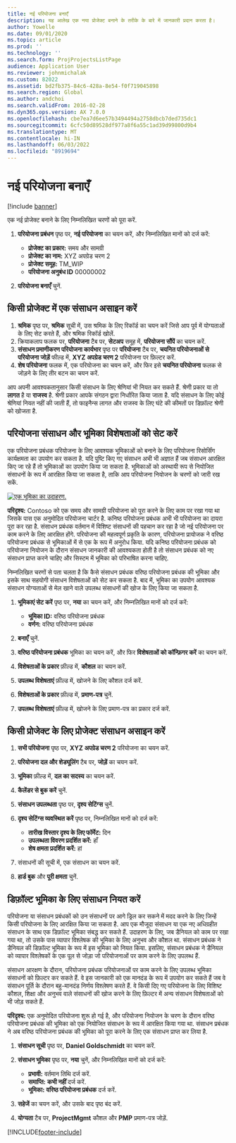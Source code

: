 ```yaml
---
title: नई परियोजना बनाएँ
description: यह आलेख एक नया प्रोजेक्ट बनाने के तरीके के बारे में जानकारी प्रदान करता है।
author: Yowelle
ms.date: 09/01/2020
ms.topic: article
ms.prod: ''
ms.technology: ''
ms.search.form: ProjProjectsListPage
audience: Application User
ms.reviewer: johnmichalak
ms.custom: 82022
ms.assetid: bd2fb375-84c6-428a-8e54-f0f719045898
ms.search.region: Global
ms.author: andchoi
ms.search.validFrom: 2016-02-28
ms.dyn365.ops.version: AX 7.0.0
ms.openlocfilehash: cbe7ea7d6ee57b3494494a2758dbcb7ded735dc1
ms.sourcegitcommit: 6cfc50d89528df977a8f6a55c1ad39d99800d9b4
ms.translationtype: MT
ms.contentlocale: hi-IN
ms.lasthandoff: 06/03/2022
ms.locfileid: "8919694"
---
```

# <a name="create-a-new-project"></a>नई परियोजना बनाएँ

[!include [banner](../includes/banner.md)]

एक नई प्रोजेक्ट बनाने के लिए निम्नलिखित चरणों को पूरा करें.

1. **परियोजना प्रबंधन** पृष्ठ पर, **नई परियोजना** का चयन करें, और निम्नलिखित मानों को दर्ज करें:

    - **प्रोजेक्ट का प्रकार:** समय और सामग्री
    - **प्रोजेक्ट का नाम:** XYZ अपग्रेड चरण 2
    - **प्रोजेक्ट समूह:** TM\_WIP
    - **परियोजना अनुबंध ID** 00000002

2. **परियोजना बनाएँ** चुनें.

## <a name="assign-a-resource-to-a-project"></a>किसी प्रोजेक्ट में एक संसाधन असाइन करें

1. **श्रमिक** पृष्ठ पर, **श्रमिक** सूची में, उस श्रमिक के लिए रिकॉर्ड का चयन करें जिसे आप पूर्व में योग्यताओं के लिए सेट करते हैं, और श्रमिक रिकॉर्ड खोलें.
2. क्रियाकलाप फलक पर, **परियोजना** टैब पर, **सेटअप** समूह में, **परियोजना सौंपें**  का चयन करें.
3. **संसाधन प्रमाणीकरण परियोजना कार्यभार** पृष्ठ पर **परियोजना** टैब पर, **चयनित परियोजनाओं से परियोजना जोड़ें** फील्ड में, **XYZ अपग्रेड चरण 2** परियोजना पर फ़िल्टर करें.
4. **शेष परियोजना** फलक में, एक परियोजना का चयन करें, और फिर इसे **चयनित परियोजना** फलक से जोड़ने के लिए तीर बटन का चयन करें.

आप अपनी आवश्यकतानुसार किसी संसाधन के लिए श्रेणियां भी नियत कर सकते हैं. श्रेणी प्रकार या तो **लागत** है या **राजस्व** है. श्रेणी प्रकार आपके संगठन द्वारा निर्धारित किया जाता है. यदि संसाधन के लिए कोई श्रेणियां नियत नहीं की जाती हैं, तो फाइनैन्स लागत और राजस्व के लिए घंटे की कीमतों पर डिफ़ॉल्ट श्रेणी को खोजता है.

## <a name="set-up-project-resource-and-role-characteristics"></a>परियोजना संसाधन और भूमिका विशेषताओं को सेट करें

एक परियोजना प्रबंधक परियोजना के लिए आवश्यक भूमिकाओं को बनाने के लिए परियोजना रिसोर्सिंग कार्यक्षमता का उपयोग कर सकता है. यदि पुष्टि किए गए संसाधन अभी भी अज्ञात हैं जब संसाधन आरक्षित किए जा रहे हैं तो भूमिकाओं का उपयोग किया जा सकता है. भूमिकाओं को अस्थायी रूप से नियोजित संसाधनों के रूप में आरक्षित किया जा सकता है, ताकि आप परियोजना नियोजन के चरणों को जारी रख सकें.

[![एक भूमिका का उदाहरण.](./media/projectresourcing05.jpg)](./media/projectresourcing05.jpg) 

**परिदृश्य:** Contoso को एक समय और सामग्री परियोजना को पूरा करने के लिए काम पर रखा गया था जिसके पास एक अनुमोदित परियोजना चार्टर है. कनिष्ठ परियोजना प्रबंधक अभी भी परियोजना का दायरा पूरा कर रहा है. संसाधन प्रबंधक वर्तमान में विशिष्ट संसाधनों की पहचान कर रहा है जो नई परियोजना पर काम करने के लिए आरक्षित होंगे. परियोजना की महत्वपूर्ण प्रकृति के कारण, परियोजना प्रायोजक ने वरिष्ठ परियोजना प्रबंधक से भूमिकाओं में से एक के रूप में अनुरोध किया. यदि कनिष्ठ परियोजना प्रबंधक को परियोजना नियोजन के दौरान संसाधन जानकारी की आवश्यकता होती है तो संसाधन प्रबंधक को नए संसाधन प्राप्त करने चाहिए और सिस्टम में भूमिका को परिभाषित करना चाहिए.

निम्नलिखित चरणों से पता चलता है कि कैसे संसाधन प्रबंधक वरिष्ठ परियोजना प्रबंधक की भूमिका और इसके साथ सहयोगी संसाधन विशेषताओं को सेट कर सकता है. बाद में, भूमिका का उपयोग आवश्यक संसाधन योग्यताओं से मेल खाने वाले उपलब्ध संसाधनों की खोज के लिए किया जा सकता है.

1. **भूमिकाएं सेट करें** पृष्ठ पर, **नया** का चयन करें, और निम्नलिखित मानों को दर्ज करें:

    - **भूमिका ID:** वरिष्ठ परियोजना प्रबंधक
    - **वर्णन:** वरिष्ठ परियोजना प्रबंधक

2. **बनाएँ** चुनें.
3. **वरिष्ठ परियोजना प्रबंधक** भूमिका का चयन करें, और फिर **विशेषताओं को कॉन्फ़िगर करें** का चयन करें.
4. **विशेषताओं के प्रकार** फ़ील्ड में, **कौशल** का चयन करें.
5. **उपलब्ध विशेषताएं** फ़ील्ड में, खोजने के लिए कौशल दर्ज करें.
6. **विशेषताओं के प्रकार** फ़ील्ड में, **प्रमाण-पत्र** चुनें.
7. **उपलब्ध विशेषताएं** फ़ील्ड में, खोजने के लिए प्रमाण-पत्र का प्रकार दर्ज करें.

## <a name="assign-a-project-resource-to-a-project"></a>किसी प्रोजेक्ट के लिए प्रोजेक्ट संसाधन असाइन करें

1. **सभी परियोजना** पृष्ठ पर, **XYZ अपग्रेड चरण 2** परियोजना का चयन करें.
2. **परियोजना दल और शेड्यूलिंग** टैब पर, **जोड़ें** का चयन करें.
3. **भूमिका** फ़ील्ड में, **दल का सदस्य** का चयन करें.
4. **कैलेंडर से बुक करें** चुनें.
5. **संसाधन उपलब्धता** पृष्ठ पर, **दृश्य सेटिंग्स** चुनें.
6. **दृश्य सेटिंग्स व्यवस्थित करें** पृष्ठ पर, निम्नलिखित मानों को दर्ज करें:

    - **तारीख विस्तार दृश्य के लिए फॉर्मेट:** दिन
    - **उपलब्धता विवरण प्रदर्शित करें:** हाँ
    - **शेष क्षमता प्रदर्शित करें:** हां

7. संसाधनों की सूची में, एक संसाधन का चयन करें.
8. **हार्ड बुक** और **पूरी क्षमता** चुनें.

## <a name="assign-a-resource-to-a-default-role"></a>डिफ़ॉल्ट भूमिका के लिए संसाधन नियत करें

परियोजना या संसाधन प्रबंधकों को उन संसाधनों पर आगे ड्रिल कर सकने में मदद करने के लिए जिन्हें किसी परियोजना के लिए आरक्षित किया जा सकता है. आप एक मौजूदा संसाधन या एक नए अधिग्रहीत संसाधन के साथ एक डिफ़ॉल्ट भूमिका संबद्ध कर सकते हैं. उदाहरण के लिए, जब डैनियल को काम पर रखा गया था, तो उसके पास व्यापार विश्लेषक की भूमिका के लिए अनुभव और कौशल था. संसाधन प्रबंधक ने डैनियल की डिफ़ॉल्ट भूमिका के रूप में इस भूमिका को नियत किया. इसलिए, संसाधन प्रबंधक ने डैनियल को व्यापार विश्लेषकों के एक पूल से जोड़ा जो परियोजनाओं पर काम करने के लिए उपलब्ध हैं.

संसाधन आरक्षण के दौरान, परियोजना प्रबंधक परियोजनाओं पर काम करने के लिए उपलब्ध भूमिका संसाधनों को फ़िल्टर कर सकते हैं. वे इस जानकारी को एक मानदंड के रूप में उपयोग कर सकते हैं जब वे संसाधन पूर्ति के दौरान बहु-मानदंड निर्णय विश्लेषण करते हैं. वे किसी दिए गए परियोजना के लिए विशिष्ट कौशल, शिक्षा और अनुभव वाले संसाधनों की खोज करने के लिए फ़िल्टर में अन्य संसाधन विशेषताओं को भी जोड़ सकते हैं.

**परिदृश्य:** एक अनुमोदित परियोजना शुरू हो गई है, और परियोजना नियोजन के चरण के दौरान वरिष्ठ परियोजना प्रबंधक की भूमिका को एक नियोजित संसाधन के रूप में आरक्षित किया गया था. संसाधन प्रबंधक ने अब वरिष्ठ परियोजना प्रबंधक की भूमिका को पूरा करने के लिए एक संसाधन प्राप्त कर लिया है.

1. **संसाधन सूची** पृष्ठ पर, **Daniel Goldschmidt** का चयन करें.
2. **संसाधन भूमिका** पृष्ठ पर, **नया** चुनें, और निम्नलिखित मानों को दर्ज करें:

    - **प्रभावी:** वर्तमान तिथि दर्ज करें.
    - **समाप्ति:** **कभी नहीं** दर्ज करें.
    - **भूमिका:** **वरिष्ठ परियोजना प्रबंधक**  दर्ज करें.

3. **सहेजें** का चयन करें, और उसके बाद पृष्ठ बंद करें.
4. **योग्यता** टैब पर, **ProjectMgmt** कौशल और **PMP** प्रमाण-पत्र जोड़ें.


[!INCLUDE[footer-include](../includes/footer-banner.md)]